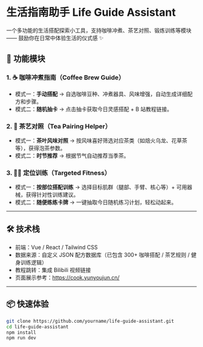 # 生活指南助手 Life Guide Assistant

一个多功能的生活搭配探索小工具，支持咖啡冲煮、茶艺对照、锻炼训练等模块 —— 鼓励你在日常中体验生活的仪式感 ✨

## 🧩 功能模块

### 1. ☕ 咖啡冲煮指南（Coffee Brew Guide）
- 模式一：**手动搭配** → 自选咖啡豆种、冲煮器具、风味增强，自动生成详细配方和步骤。
- 模式二：**随机抽卡** → 点击抽卡获取今日灵感搭配 + B 站教程链接。

### 2. 🍵 茶艺对照（Tea Pairing Helper）
- 模式一：**茶叶风味对照** → 按风味喜好筛选对应茶类（如焙火乌龙、花草茶等），获得泡茶参数。
- 模式二：**时节推荐** → 根据节气自动推荐当季茶。

### 3. 🏋️‍♂️ 定位训练（Targeted Fitness）
- 模式一：**按部位搭配训练** → 选择目标肌群（腿部、手臂、核心等）+ 可用器械，获得针对性训练建议。
- 模式二：**随便练练卡牌** → 一键抽取今日随机练习计划，轻松动起来。

---

## 🛠 技术栈

- 前端：Vue / React / Tailwind CSS
- 数据来源：自定义 JSON 配方数据库（已包含 300+ 咖啡搭配 / 茶艺规则 / 健身训练逻辑）
- 教程跳转：集成 Bilibili 视频链接
- 页面展示参考：https://cook.yunyoujun.cn/

---

## 📦 快速体验

```bash
git clone https://github.com/yourname/life-guide-assistant.git
cd life-guide-assistant
npm install
npm run dev
